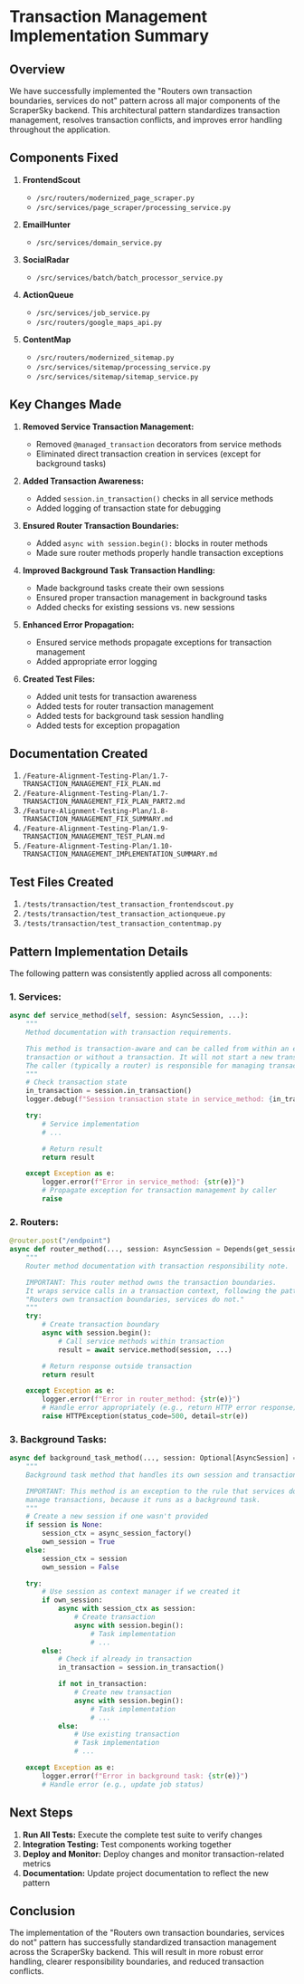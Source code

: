 # Transaction Management Implementation Summary

## Overview

We have successfully implemented the "Routers own transaction boundaries, services do not" pattern across all major components of the ScraperSky backend. This architectural pattern standardizes transaction management, resolves transaction conflicts, and improves error handling throughout the application.

## Components Fixed

1. **FrontendScout**
   - `/src/routers/modernized_page_scraper.py`
   - `/src/services/page_scraper/processing_service.py`

2. **EmailHunter**
   - `/src/services/domain_service.py`

3. **SocialRadar**
   - `/src/services/batch/batch_processor_service.py`

4. **ActionQueue**
   - `/src/services/job_service.py`
   - `/src/routers/google_maps_api.py`

5. **ContentMap**
   - `/src/routers/modernized_sitemap.py`
   - `/src/services/sitemap/processing_service.py`
   - `/src/services/sitemap/sitemap_service.py`

## Key Changes Made

1. **Removed Service Transaction Management:**
   - Removed `@managed_transaction` decorators from service methods
   - Eliminated direct transaction creation in services (except for background tasks)

2. **Added Transaction Awareness:**
   - Added `session.in_transaction()` checks in all service methods
   - Added logging of transaction state for debugging

3. **Ensured Router Transaction Boundaries:**
   - Added `async with session.begin():` blocks in router methods
   - Made sure router methods properly handle transaction exceptions

4. **Improved Background Task Transaction Handling:**
   - Made background tasks create their own sessions
   - Ensured proper transaction management in background tasks
   - Added checks for existing sessions vs. new sessions

5. **Enhanced Error Propagation:**
   - Ensured service methods propagate exceptions for transaction management
   - Added appropriate error logging

6. **Created Test Files:**
   - Added unit tests for transaction awareness
   - Added tests for router transaction management
   - Added tests for background task session handling
   - Added tests for exception propagation

## Documentation Created

1. `/Feature-Alignment-Testing-Plan/1.7-TRANSACTION_MANAGEMENT_FIX_PLAN.md`
2. `/Feature-Alignment-Testing-Plan/1.7-TRANSACTION_MANAGEMENT_FIX_PLAN_PART2.md`
3. `/Feature-Alignment-Testing-Plan/1.8-TRANSACTION_MANAGEMENT_FIX_SUMMARY.md`
4. `/Feature-Alignment-Testing-Plan/1.9-TRANSACTION_MANAGEMENT_TEST_PLAN.md`
5. `/Feature-Alignment-Testing-Plan/1.10-TRANSACTION_MANAGEMENT_IMPLEMENTATION_SUMMARY.md`

## Test Files Created

1. `/tests/transaction/test_transaction_frontendscout.py`
2. `/tests/transaction/test_transaction_actionqueue.py`
3. `/tests/transaction/test_transaction_contentmap.py`

## Pattern Implementation Details

The following pattern was consistently applied across all components:

### 1. Services:

```python
async def service_method(self, session: AsyncSession, ...):
    """
    Method documentation with transaction requirements.

    This method is transaction-aware and can be called from within an existing
    transaction or without a transaction. It will not start a new transaction.
    The caller (typically a router) is responsible for managing transaction boundaries.
    """
    # Check transaction state
    in_transaction = session.in_transaction()
    logger.debug(f"Session transaction state in service_method: {in_transaction}")

    try:
        # Service implementation
        # ...

        # Return result
        return result

    except Exception as e:
        logger.error(f"Error in service_method: {str(e)}")
        # Propagate exception for transaction management by caller
        raise
```

### 2. Routers:

```python
@router.post("/endpoint")
async def router_method(..., session: AsyncSession = Depends(get_session)):
    """
    Router method documentation with transaction responsibility note.

    IMPORTANT: This router method owns the transaction boundaries.
    It wraps service calls in a transaction context, following the pattern:
    "Routers own transaction boundaries, services do not."
    """
    try:
        # Create transaction boundary
        async with session.begin():
            # Call service methods within transaction
            result = await service.method(session, ...)

        # Return response outside transaction
        return result

    except Exception as e:
        logger.error(f"Error in router_method: {str(e)}")
        # Handle error appropriately (e.g., return HTTP error response)
        raise HTTPException(status_code=500, detail=str(e))
```

### 3. Background Tasks:

```python
async def background_task_method(..., session: Optional[AsyncSession] = None):
    """
    Background task method that handles its own session and transaction.

    IMPORTANT: This method is an exception to the rule that services don't
    manage transactions, because it runs as a background task.
    """
    # Create a new session if one wasn't provided
    if session is None:
        session_ctx = async_session_factory()
        own_session = True
    else:
        session_ctx = session
        own_session = False

    try:
        # Use session as context manager if we created it
        if own_session:
            async with session_ctx as session:
                # Create transaction
                async with session.begin():
                    # Task implementation
                    # ...
        else:
            # Check if already in transaction
            in_transaction = session.in_transaction()

            if not in_transaction:
                # Create new transaction
                async with session.begin():
                    # Task implementation
                    # ...
            else:
                # Use existing transaction
                # Task implementation
                # ...

    except Exception as e:
        logger.error(f"Error in background task: {str(e)}")
        # Handle error (e.g., update job status)
```

## Next Steps

1. **Run All Tests:** Execute the complete test suite to verify changes
2. **Integration Testing:** Test components working together
3. **Deploy and Monitor:** Deploy changes and monitor transaction-related metrics
4. **Documentation:** Update project documentation to reflect the new pattern

## Conclusion

The implementation of the "Routers own transaction boundaries, services do not" pattern has successfully standardized transaction management across the ScraperSky backend. This will result in more robust error handling, clearer responsibility boundaries, and reduced transaction conflicts.
